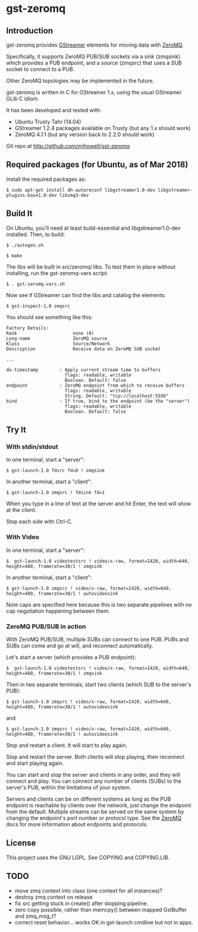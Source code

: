 # gst-zeromq

## Introduction

gst-zeromq provides [GStreamer](http://gstreamer.freedesktop.org) elements for moving data with [ZeroMQ](http://zeromq.org).

Specifically, it supports ZeroMQ PUB/SUB sockets via a sink (zmqsink) which provides a PUB endpoint, and a source (zmqsrc) that uses a SUB socket to connect to a PUB.

Other ZeroMQ topologies may be implemented in the future.

gst-zeromq is written in C for GStreamer 1.x, using the usual GStreamer GLib C idiom.

It has been developed and tested with:

* Ubuntu Trusty Tahr (14.04)
* GStreamer 1.2.4 packages available on Trusty (but any 1.x should work)
* ZeroMQ 4.1.1 (but any version back to 2.2.0 should work)

Git repo at http://github.com/mjhowell/gst-zeromq

## Required packages (for Ubuntu, as of Mar 2018)
Install the required packages as:
```
$ sudo apt-get install dh-autoreconf libgstreamer1.0-dev libgstreamer-plugins-base1.0-dev libzmq3-dev
```

## Build It

On Ubuntu, you'll need at least build-essential and libgstreamer1.0-dev installed. Then, to build:

    $ ./autogen.sh

    $ make

The libs will be built in src/zeromq/.libs. To test them in place without installing, run the gst-zeromq-vars script:

    $ . gst-zeromq-vars.sh

Now see if GStreamer can find the libs and catalog the elements:

    $ gst-inspect-1.0 zmqsrc

You should see something like this:

```
Factory Details:
Rank                     none (0)
Long-name                ZeroMQ source
Klass                    Source/Network
Description              Receive data on ZeroMQ SUB socket

...

do-timestamp        : Apply current stream time to buffers
                      flags: readable, writable
                      Boolean. Default: false
endpoint            : ZeroMQ endpoint from which to receive buffers
                      flags: readable, writable
                      String. Default: "tcp://localhost:5556"
bind                : If true, bind to the endpoint (be the "server")
                      flags: readable, writable
                      Boolean. Default: false

```

## Try It

### With stdin/stdout

In one terminal, start a "server":

    $ gst-launch-1.0 fdsrc fd=0 ! zmqsink

In another terminal, start a "client":

    $ gst-launch-1.0 zmqsrc ! fdsink fd=1

When you type in a line of text at the server and hit Enter, the text will show at the client.

Stop each side with Ctrl-C.

### With Video

In one terminal, start a "server":

    $  gst-launch-1.0 videotestsrc ! video/x-raw, format=I420, width=640, height=480, framerate=30/1 ! zmqsink

In another terminal, start a "client":

    $ gst-launch-1.0 zmqsrc ! video/x-raw, format=I420, width=640, height=480, framerate=30/1 ! autovideosink

Note caps are specified here because this is two separate pipelines with no cap negotiation happening between them.

### ZeroMQ PUB/SUB in action

With ZeroMQ PUB/SUB, multiple SUBs can connect to one PUB. PUBs and SUBs can come and go at will, and reconnect automatically.

Let's start a server (which provides a PUB endpoint):

    $  gst-launch-1.0 videotestsrc ! video/x-raw, format=I420, width=640, height=480, framerate=30/1 ! zmqsink

Then in two separate terminals, start two clients (which SUB to the server's PUB):

    $ gst-launch-1.0 zmqsrc ! video/x-raw, format=I420, width=640, height=480, framerate=30/1 ! autovideosink

and

    $ gst-launch-1.0 zmqsrc ! video/x-raw, format=I420, width=640, height=480, framerate=30/1 ! autovideosink

Stop and restart a client. It will start to play again.

Stop and restart the server. Both clients will stop playing, then reconnect and start playing again.

You can start and stop the server and clients in any order, and they will connect and play. You can connect any number of clients (SUBs) to the server's PUB, within the limitations of your system.

Servers and clients can be on different systems as long as the PUB endpoint is reachable by clients over the network, just change the endpoint from the default. Multiple streams can be served on the same system by changing the endpoint's port number or protocol type. See the [ZeroMQ](http://zeromq.org) docs for more information about endpoints and protocols.

## License

This project uses the GNU LGPL. See COPYING and COPYING.LIB.

## TODO
* move zmq context into class (one context for all instances)?
* destroy zmq context on release
* fix src getting stuck in create() after stopping pipeline.
* zero copy possible, rather than memcpy() between mapped GstBuffer and zmq_msg_t?
* correct reset behavior... works OK in gst-launch cmdline but not in apps.
